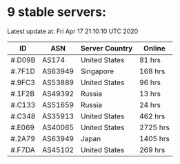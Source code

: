 # 9 stable servers:

Latest update at: Fri Apr 17 21:10:10 UTC 2020

| ID | ASN | Server Country | Online |
| -- | --- | -------------- | ------ |
| #.D09B | AS174 | United States | 81 hrs |
| #.7F1D | AS63949 | Singapore | 168 hrs |
| #.9FC3 | AS53889 | United States | 96 hrs |
| #.1F2B | AS49392 | Russia | 13 hrs |
| #.C133 | AS51659 | Russia | 24 hrs |
| #.C348 | AS35913 | United States | 462 hrs |
| #.E069 | AS40065 | United States | 2725 hrs |
| #.2A79 | AS63949 | Japan | 1405 hrs |
| #.F7DA | AS45102 | United States | 269 hrs |

